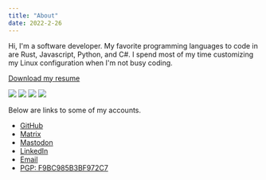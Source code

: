 ```yaml
---
title: "About"
date: 2022-2-26
---
```


Hi, I'm a software developer. My favorite programming languages to code in are
Rust, Javascript, Python, and C#. I spend most of my time customizing my Linux
configuration when I'm not busy coding.

[Download my resume](https://github.com/codebam/resume/releases/latest/download/resume.pdf)

![](https://github.com/codebam/resume/releases/latest/download/resume-white.png)
![](https://github.com/codebam/resume/releases/latest/download/resume-white-0.png)
![](https://github.com/codebam/resume/releases/latest/download/resume-white-1.png)
![](https://github.com/codebam/resume/releases/latest/download/resume-white-2.png)

Below are links to some of my accounts.

* [GitHub](https://github.com/codebam)
* [Matrix](https://matrix.to/#/@codebam:fedora.im)
* [Mastodon](https://mstdn.io/@sb)
* [LinkedIn](https://www.linkedin.com/in/sean-behan)
* [Email](mailto:codebam@riseup.net)
* [PGP: F9BC985B3BF972C7](https://github.com/codebam.gpg)
